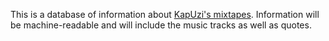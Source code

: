 This is a database of information about [KapUzi's mixtapes](https://soundcloud.com/kapuzenauf). Information will be machine-readable and will include the music tracks as well as quotes.
